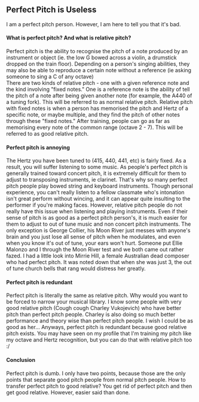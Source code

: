 <h2>Perfect Pitch is Useless</h2>
<p>I am a perfect pitch person. However, I am here to tell you that it's bad.</p>
<h4>What is perfect pitch? And what is relative pitch?</h4>
<p>Perfect pitch is the ability to recognise the pitch of a note produced by an instrument or object (ie. the low G bowed across a violin, a drumstick dropped on the train floor). Depending on a person's singing abilities, they may also be able to reproduce a certain note without a reference (ie asking someone to sing a C of any octave)<br>There are two kinds of relative pitch - one with a given reference note and the kind involving "fixed notes." One is a reference note is the ability of tell the pitch of a note after being given another note (for example, the A440 of a tuning fork). This will be referred to as normal relative pitch. Relative pitch with fixed notes is when a person has memorised the pitch and Hertz of a specific note, or maybe multiple, and they find the pitch of other notes through these "fixed notes." After training, people can go as far as memorising every note of the common range (octave 2 - 7). This will be referred to as good relative pitch.</p>
<h4>Perfect pitch is annoying</h4>
<p>The Hertz you have been tuned to (415, 440, 441, etc) is fairly fixed. As a result, you will suffer listening to some music. As people's perfect pitch is generally trained toward concert pitch, it is extremely difficult for them to adjust to transposing instruments, ie clarinet. That's why so many perfect pitch people play bowed string and keyboard instruments. Though personal experience, you can't really listen to a fellow classmate who's intonation isn't great perform without wincing, and it can appear quite insulting to the performer if you're making faces. However, relative pitch people do not really have this issue when listening and playing instruments. Even if their sense of pitch is as good as a perfect pitch person's, it is much easier for them to adjust to out of tune music and non concert pitch instruments. The only exception is George Collier, his Moon River just messes with anyone's brain and you just lose all sense of pitch when he modulates, and even when you know it's out of tune, your ears won't hurt. Someone put Ellie Malonzo and I through the Moon River test and we both came out rather fazed. I had a little look into Mirrie Hill, a female Australian dead composer who had perfect pitch. It was noted down that when she was just 3, the out of tune church bells that rang would distress her greatly.</p>
<h4>Perfect pitch is redundant</h4>
<p>Perfect pitch is literally the same as relative pitch. Why would you want to be forced to narrow your musical library. I know some people with very good relative pitch (Cough cough Charley Vukojevich) who have better pitch than perfect pitch people. Charley is also doing so much better performance and theory wise than perfect pitch people. I wish I could be as good as her... Anyways, perfect pitch is redundant because good relative pitch exists. You may have seen on my profile that I'm training my pitch like my octave and Hertz recognition, but you can do that with relative pitch too :/</p>
<h4>Conclusion</h4>
<p>Perfect pitch is dumb. I only have two points, because those are the only points that separate good pitch people from normal pitch people. How to transfer perfect pitch to good relative? You get rid of perfect pitch and then get good relative. However, easier said than done.</p>
